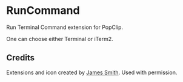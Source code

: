 RunCommand
==============

Run Terminal Command extension for PopClip.

One can choose either Terminal or iTerm2.

Credits
-------
Extensions and icon created by [James Smith](https://twitter.com/smithjw/status/244757999665700864). Used with permission.
